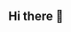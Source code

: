 ## Hi there 👋

<!--
**iyokkuz/iyokkuz** is a ✨ _special_ ✨ repository because its `README.md` (this file) appears on your GitHub profile.

hey there! 
i'm a beginner programmer (learning python)
i like to draw sometimes


